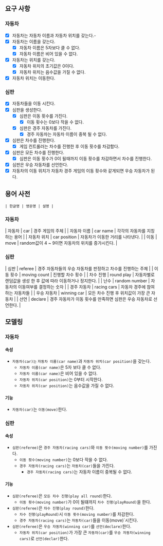 ## 요구 사항
### 자동차
- [x] 자동차는 자동차 이름과 자동차 위치를 갖는다.- 
- [x] 자동차는 이름을 갖는다.
  - [x] 자동차 이름은 5자보다 클 수 없다.
  - [x] 자동차 이름은 비어 있을 수 없다.
- [x] 자동차는 위치를 갖는다.
  - [x] 자동차 위치의 초기값은 0이다.
  - [x] 자동차 위치는 음수값을 가질 수 없다.
- [x] 자동차 위치는 이동한다.
### 심판
- [x] 자동차들을 이동 시킨다.
- [x] 심판을 생성한다.
  - [x] 심판은 이동 횟수를 가진다.
    - [x] 이동 횟수는 0보다 작을 수 없다.
  - [x] 심판은 경주 자동차를 가진다.
    - [x] 경주 자동차는 자동차 이름이 중복 될 수 없다.
- [x] 심판은 차수를 진행한다.
  - [x] 게임 컨트롤러는 차수를 진행한 후 이동 횟수를 차감함다.
- [x] 심판은 모든 차수를 진행한다.
  - [x] 심판은 이동 횟수가 0이 될때까지 이동 횟수를 차감하면서 차수를 진행한다.
- [x] 심판은 우승 자동차를 선언한다.
- [x] 자동차의 이동 위치가 자동차 경주 게임의 이동 횟수와 같게되면 우승 자동차가 된다.

## 용어 사전
    | 한글명 | 영문명 | 설명 |
### 자동차
| 자동차 | car | 경주 게임의 주체 |
| 자동차 이름 | car name | 각각의 자동차를 지칭하는 용어 |
| 자동차 위치 | car position | 자동차가 이동한 거리를 나타낸다. |
| 이동 | move | random값이 4 ~ 9이면 자동차의 위치를 증가시킨다. |
### 심판 
| 심판 | referee | 경주 자동차들의 우승 자동차를 판정하고 차수를 진행하는 주체 |
| 이동 횟수 | moving count | 진행할 차수 횟수 |
| 차수 진행 | round play | 자동차별로 랜덤값을 생성 한 후 값에 따라 이동하거나 정지한다. |
| 난수 | random number | 자동차의 이동여부를 결정하는 숫자 |
| 경주 자동차 | racing cars | 자동차 경주에 참여하는 자동차들 |
| 우승 자동차 | winning car | 모든 차수 진행 후 위치값이 가장 큰 자동차 |
| 선언 | declare | 경주 자동차가 이동 횟수를 만족하면 심판은 우승 자동차로 선언한다. |

## 모델링
### 자동차
#### 속성
- `자동차(car)는` `자동차 이름(car name)`과 `자동차 위치(car position)`을 갖는다.
  - `자동차 이름(car name)`은 5자 보다 클 수 없다.
  - `자동차 이름(car name)`은 비어 있을 수 없다.
  - `자동차 위치(car position)`는 0부터 시작한다.
  - `자동차 위치(car position)`는 음수값을 가질 수 없다.
#### 기능
- `자동차(car)`는 `이동(move)`한다.
### 심판
#### 속성
- `심판(referee)`은 `경주 자동차(racing cars)`와 `이동 횟수(moving number)`를 가진다.
  - `이동 횟수(moving number)`는 0보다 작을 수 없다.
  - `경주 자동차(racing cars)`는 `자동차(car)`들을 가진다.
    - `경주 자동차(racing cars)`는 자동차 이름이 중복될 수 없다.
#### 기능
- `심판(referee)`은 `모든 차수 진행(play all round)`한다.
  - `이동 횟수(moving number)`가 0이 될떄까지 `차수 진행(playRound)`을 한다.
- `심판(referee)`은 `차수 진행(play round)`한다.
  - `차수 진행(playRound)`시 `이동 횟수(moving number)`를 차감한다.
  - `경주 자동차(racing cars)`는 `자동차(car)`들을 이동(move)`시킨다.
- `심판(referee)`은 `우승 자동차(winning car)`를 `선언(declare)`한다.
  - `자동차 위치(car position)`가 가장 큰 `자동차(car)`를 `우승 자동차(winning cars)`로 `선언(declar)`한다.

